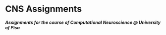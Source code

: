 # CNS Assignments
_**Assignments for the course of Computational Neuroscience @ University of Pisa**_